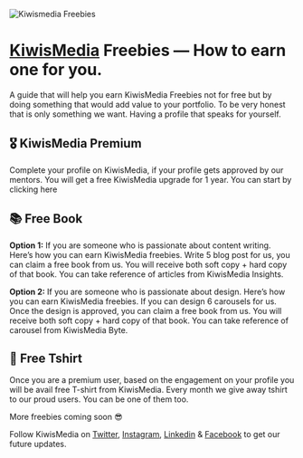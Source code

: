![Kiwismedia Freebies](https://miro.medium.com/max/875/1*6IuYQDfeLl_6TGhzc3DM9g.png)

# [KiwisMedia](http://kiwismedia.com/) Freebies — How to earn one for you.

A guide that will help you earn KiwisMedia Freebies not for free but by doing something that would add value to your portfolio. To be very honest that is only something we want. Having a profile that speaks for yourself.


## 🎖 KiwisMedia Premium

Complete your profile on KiwisMedia, if your profile gets approved by our mentors. You will get a free KiwisMedia upgrade for 1 year. You can start by clicking here

## 📚 Free Book

<b>Option 1:</b> If you are someone who is passionate about content writing. Here’s how you can earn KiwisMedia freebies. Write 5 blog post for us, you can claim a free book from us. You will receive both soft copy + hard copy of that book.
You can take reference of articles from KiwisMedia Insights.<br>

<b>Option 2:</b> If you are someone who is passionate about design. Here’s how you can earn KiwisMedia freebies. If you can design 6 carousels for us. Once the design is approved, you can claim a free book from us. You will receive both soft copy + hard copy of that book.
You can take reference of carousel from KiwisMedia Byte.

## 👕 Free Tshirt

Once you are a premium user, based on the engagement on your profile you will be avail free T-shirt from KiwisMedia. Every month we give away tshirt to our proud users. You can be one of them too.


More freebies coming soon 😎


Follow KiwisMedia on [Twitter](https://twitter.com/kiwismedia), [Instagram](https://www.instagram.com/kiwismedia), [Linkedin](https://www.linkedin.com/company/kiwismedia/) & [Facebook](https://facebook.com/kiwismedia) to get our future updates.
